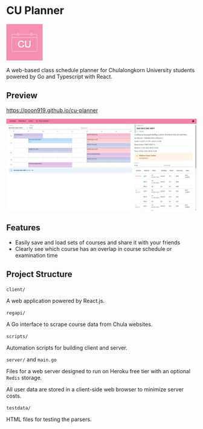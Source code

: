 # CU Planner

<img
  src="https://github.com/poon919/cu-planner/raw/master/client/public/logo192.png"
  alt="CU Planner"
  width="96"
/>

A web-based class schedule planner for Chulalongkorn University students powered by Go and Typescript with React.

## Preview

https://poon919.github.io/cu-planner

![timetable preview](/docs/images/preview-timetable.png)

## Features

- Easily save and load sets of courses and share it with your friends
- Clearly see which course has an overlap in course schedule or examination time

## Project Structure

`client/`

A web application powered by React.js.

`regapi/`

A Go interface to scrape course data from Chula websites.

`scripts/`

Automation scripts for building client and server.

`server/` and `main.go`

Files for a web server designed to run on Heroku free tier with an optional `Redis` storage.

All user data are stored in a client-side web browser to minimize server costs.

`testdata/`

HTML files for testing the parsers.
